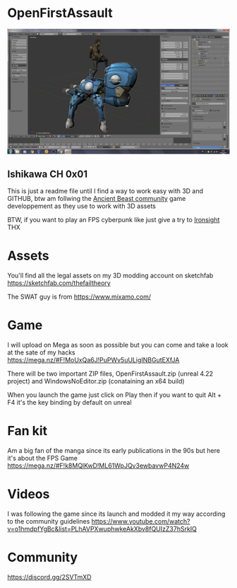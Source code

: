 # OpenFirstAssault

![A Ghost in the Shell Story](Tachikoma.jpg)

## Ishikawa CH 0x01

This is just a readme file until I find a way to work easy with 3D and GITHUB, btw am follwing the [Ancient Beast community](https://ancientbeast.com/) game developpement as they use to work with 3D assets

BTW, if you want to play an FPS cyberpunk like just give a try to [Ironsight](https://fr.ironsight.aeriagames.com/) THX

# Assets

You'll find all the legal assets on my 3D modding account on sketchfab
https://sketchfab.com/thefailtheory

The SWAT guy is from https://www.mixamo.com/

# Game

I will upload on Mega as soon as possible but you can come and take a look at the sate of my hacks
https://mega.nz/#F!MoUxQa6J!PuPWv5uULigINBGutEXfJA

There will be two important ZIP files, OpenFirstAssault.zip (unreal 4.22 project) and WindowsNoEditor.zip (conataining an x64  build)

When you launch the game just click on Play then if you want to quit Alt + F4 it's the key binding by default on unreal

# Fan kit

Am a big fan of the manga since its early publications in the 90s but here it's about the FPS Game
https://mega.nz/#F!k8MQlKwD!ML61WpJQv3ewbavwP4N24w

# Videos

I was following the game since its launch and modded it my way according to the community guidelines
https://www.youtube.com/watch?v=o1hmdpfYgBc&list=PLhAVPXwuphwkeAkXbv8fQUIzZ37hSrkIQ

# Community

https://discord.gg/2SVTmXD
